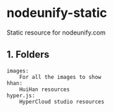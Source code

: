 nodeunify-static
================

Static resource for nodeunify.com

## 1. Folders

    images:
		For all the images to show
    hhan:
        HuiHan resources
	hyper.js:
		HyperCloud studio resources
